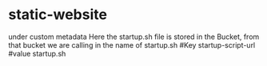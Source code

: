# static-website

under custom metadata
Here the startup.sh file is stored in the Bucket, from that bucket we are calling in the name of startup.sh
#Key  startup-script-url               #value startup.sh 
  
